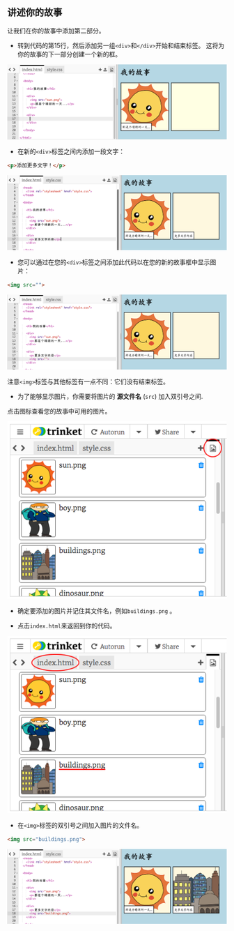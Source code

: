 ## 讲述你的故事

让我们在你的故事中添加第二部分。

+ 转到代码的第15行，然后添加另一组`<div>`和`</div>`开始和结束标签。 这将为你的故事的下一部分创建一个新的框。

![screenshot](images/story-div.png)

+ 在新的`<div>`标签之间内添加一段文字：

```html
<p>添加更多文字！</p>
```

![screenshot](images/story-paragraph.png)

+ 您可以通过在您的`<div>`标签之间添加此代码以在您的新的故事框中显示图片：

```html
<img src="">
```

![screenshot](images/story-img-tag.png)

注意`<img>`标签与其他标签有一点不同：它们没有结束标签。

+ 为了能够显示图片，你需要将图片的 **源文件名** (`src`) 加入双引号之间.

点击图标查看您的故事中可用的图片。

![screenshot](images/story-see-images.png)

+ 确定要添加的图片并记住其文件名，例如` buildings.png ` 。

+ 点击`index.html`来返回到你的代码。

![screenshot](images/story-image-name.png)

+ 在`<img>`标签的双引号之间加入图片的文件名。

```html
<img src="buildings.png">
```

![screenshot](images/story-image-name-add.png)